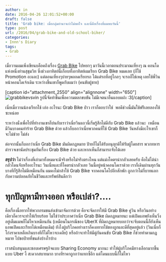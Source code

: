 ```yaml
---
author: in
date: 2016-04-26 12:01:52+00:00
draft: false
title: 'Grab bike: เมื่อกลุ่มอำนาจเก่าไม่พอใจ และนี่คือเรื่องที่ผมพบวันนี้'
type: post
url: /2016/04/grab-bike-and-old-school-biker/
categories:
- Innn's Diary
tags:
- Grab
---
```


เมื่อวานผมเพิ่งเขียนบล็อคถึงเรื่อง [Grab Bike](https://www.innnblog.com/2016/04/review-grabbike/) ไปหยกๆ มาวันนี้เวลาตอนประมาณเที่ยงๆ ณ คอนโดแห่งหนึ่งย่านสุขุมวิท ซึ่งช่วงอาทิตย์นี้เกือบทั้งอาทิตย์ผมเรียก Grab Bike หมดเลย (ก็ใช้ Promotion อะและ) แต่ตอนเที่ยงๆบ่ายๆพอกดเรียกรถ ได้แต่รถที่อยู่ไกลๆ จะรอก็ใช่เหตุ เลยใช้พี่วินหน้าคอนโดเจ้าเดิม ระหว่างขึ้นเขาก็พูดกับผมว่า (คนขับผู้ชาย)

<!-- more -->

[caption id="attachment_2550" align="alignnone" width="650"]![grabbikevsvin](https://www.innnblog.com/wp-content/uploads/2016/04/grabbikevsvin-1024x576.jpg)
รูปนี้จัดทำขึ้นเพื่อความตลกขบขัน ไม่มีเจตนาอื่นแอบแฝง :3[/caption]

เนี่ยเมื่อวานน้องเรียกใช้ เอ่อ อะไรนะ Grab Bike ป่าว เราก็ตอบว่าใช่  พอดีช่วงนี้มันใช้ฟรีเลยลองใช้ซะหน่อย

ระหว่างนั่งเพื่อไปที่ทำงานเขาก็บ่นกับเราว่าเนี่ยวินแถวนี้เริ่มรู้สึกไม่ดีกับ Grab Bike แล้วนะ  เหมือนมีวินบางคนทำร้าย Grab Bike ด้วย แล้วก็บอกว่าเนี่ยพวกคนที่ใช้ Grab Bike วันหลังมีอะไรเขาก็จะไม่ช่วย ไม่ส่ง

ต่อจากนั้นก็บอกว่าเนี่ย Grab Bike มันผิดกฏหมาย ป้ายก็ไม่ได้รับอนุญาติให้รับผู้โดยสาร พวกทหารตำรวจเขานัดประชุมกันเรื่อง Grab Bike ด้วย และหากเห็นก็สามารถจับได้เลย

**สรุปว่า** ไม่ว่าเรื่องที่เล่ามาทั้งหมดจะมีจริงหรือไม่จริงตรงไหน แต่แม่งโคตรน่ากลัวเลยครับ คือไม่ได้น่ากลัวโดนจับหรืออะไรนะ วินเนี่ยและที่โคตรน่ากลัวเลย วินนี้อยู่หน้าคอนโดเราด้วย เราก็เดินผ่านทุกวันบางทีก็รู้สึกไม่ดีเหมือนกัน ผมคงไม่กล้าใช้ Grab Bike จากคอนโดไปอีกสักพัก ถูกกว่าไม่กี่บาทแลกกับความปลอดภัยในชีวิตและทรัพย์สินดีกว่า


# ทุกปัญหามีทางออก หรือเปล่า?....


คือเรื่องนี้อยากให้พวกกรมขนส่งเข้ามาจัดการด้วย คือจะจัดการให้มี Grab Bike คู่วิน หรือวินอย่างเดียวก็ควรจะทำให้เรียบร้อย ไม่ใช่ว่าประกาศว่าเนี่ย Grab Bike ผิดกฏหมายนะ แต่เปิดแอพยังเห็นวิ่งอยู่เต็มแมพก็ไม่ไหวเหมือนกัน (เหมือนในกรณีของ UberX ที่ผิดกฏหมายบอกว่าจะจับตอนนี้ก็ยังเห็นแอพเปิดและเรียกได้เหมือนเดิม) ยังไงผู้บริโภคอย่างเราก็คงอยากใช้ของถูกและดีที่สุดอยู่แล้ว (วินเนี่ยก็โก่งราคาเหลือเกินบางทีก็ไม่ไหวจะเคลีย) หรือถ้าจะทำให้มีคู่กันคนขับ Grab Bike ก็ช่วยทำตามกฏหมาย ไปขอป้ายที่ขนส่งบ้างไรบ้าง

เราสนับสนุนและชอบเศรษฐกิจแบบ Sharing Economy มากนะ ทำให้ผู้บริโภคมีทางเลือกมากขึ้น แบบ Uber งี้ สะดวกสบายมาก บางทีราคาถูกกว่าแทกซี่อีก แต่โดนแบบนี้ก็ไม่ไหว


